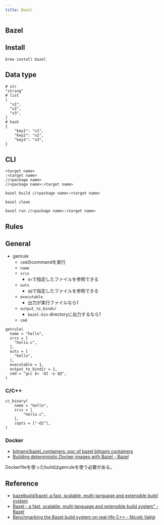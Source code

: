 ```yaml
---
title: Bazel
---
```


## Bazel

## Install

```
brew install bazel
```

## Data type

```
# str
"string"
# list
[
  "v1",
  "v2",
  "v3",
]
# hash
{
    "key1": "v1",
    "key2": "v2",
    "key3": "v3",
}
```

## CLI


```
<target name>
:<target name>
//<package name>
//<package name>:<target name>
```

```
bazel build //<package name>:<target name>
```

```
bazel clean
```

```
bazel run //<package name>:<target name>
```

## Rules

## General
* genrule
    * `cmd`のcommandを実行
    * `name`
    * `srcs`
        * `$<`で指定したファイルを参照できる
    * `outs`
        * `$@`で指定したファイルを参照できる
    * `executable`
        * 出力が実行ファイルなら1
    * `output_to_bindir`
        * `bazel-bin` directoryに出力するなら1
    * `cmd`

```
genrule(
  name = "hello",
  srcs = [
    "hello.c",
  ],
  outs = [
    "hello",
  ],
  executable = 1,
  output_to_bindir = 1,
  cmd = "gcc $< -O2 -o $@",
)
```

### C/C++

```
cc_binary(
    name = "hello",
    srcs = [
        "hello.c",
    ],
    copts = ["-O2"],
)
```

### Docker
* [bitnami/bazel_containers: poc of bazel bitnami containers](https://github.com/bitnami/bazel_containers)
* [Building deterministic Docker images with Bazel - Bazel](https://blog.bazel.build/2015/07/28/docker_build.html)

Dockerfileを使ったbuildはgenruleを使う必要がある。


## Reference
* [bazelbuild/bazel: a fast, scalable, multi-language and extensible build system](https://github.com/bazelbuild/bazel)
* [Bazel - a fast, scalable, multi-language and extensible build system" - Bazel](https://bazel.build/)
* [Benchmarking the Bazel build system on real-life C++ - Nicolò Valigi](https://nicolovaligi.com/benchmark-bazel-build-cpp.html)

